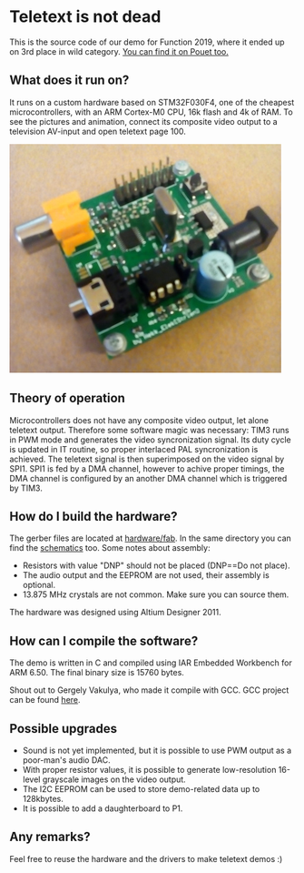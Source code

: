 # Teletext is not dead
This is the source code of our demo for Function 2019, where it ended up on 3rd place in wild category. 
[You can find it on Pouet too.](http://www.pouet.net/prod.php?which=82943)

## What does it run on?
It runs on a custom hardware based on STM32F030F4, one of the cheapest microcontrollers, with an ARM Cortex-M0 CPU, 16k flash and 4k of RAM. To see the pictures and animation, connect its composite video output to a television AV-input and open teletext page 100.

![The hardware](pic/hardware.jpg)

## Theory of operation
Microcontrollers does not have any composite video output, let alone teletext output. Therefore some software magic was necessary: TIM3 runs in PWM mode and generates the video syncronization signal. Its duty cycle is updated in IT routine, so proper interlaced PAL syncronization is achieved. The teletext signal is then superimposed on the video signal by SPI1. SPI1 is fed by a DMA channel, however to achive proper timings, the DMA channel is configured by an another DMA channel which is triggered by TIM3.

## How do I build the hardware?
The gerber files are located at [hardware/fab](hardware/fab/DemoPlatform_Rev_A.rar). In the same directory you can find the [schematics](hardware/fab/DemoPlatform_Rev_A.pdf) too.
Some notes about assembly:
- Resistors with value "DNP" should not be placed (DNP==Do not place).
- The audio output and the EEPROM are not used, their assembly is optional.
- 13.875 MHz crystals are not common. Make sure you can source them.

The hardware was designed using Altium Designer 2011.

## How can I compile the software?
The demo is written in C and compiled using IAR Embedded Workbench for ARM 6.50. The final binary size is 15760 bytes.

Shout out to Gergely Vakulya, who made it compile with GCC. GCC project can be found [here](gcc/txt_gcc_make.tar.gz).

## Possible upgrades
- Sound is not yet implemented, but it is possible to use PWM output as a poor-man's audio DAC.
- With proper resistor values, it is possible to generate low-resolution 16-level grayscale images on the video output.
- The I2C EEPROM can be used to store demo-related data up to 128kbytes.
- It is possible to add a daughterboard to P1.

## Any remarks?
Feel free to reuse the hardware and the drivers to make teletext demos :)
